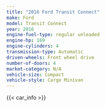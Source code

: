```yaml
---
title: "2016 Ford Transit Connect"
make: Ford
model: Transit Connect
year: 2016
engine-fuel-type: regular unleaded
engine-hp: 169
engine-cylinders: 4
transmission-type: Automatic
driven-wheels: Front wheel drive
number-of-doors: 4
market-category: N/A
vehicle-size: Compact
vehicle-style: Cargo Minivan
---
```


{{< car_info >}}
